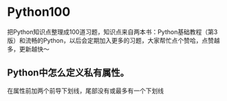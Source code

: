 # Python100
把Python知识点整理成100道习题，知识点来自两本书：Python基础教程（第3版）和流畅的Python，以后会定期加入更多的习题，大家帮忙点个赞哈，点赞越多，更新越快～


## Python中怎么定义私有属性。

在属性前加两个前导下划线，尾部没有或最多有一个下划线

